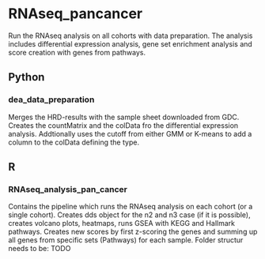 # RNAseq_pancancer
Run the RNAseq analysis on all cohorts with data preparation. The analysis includes differential expression analysis, gene set enrichment analysis and score creation with genes from pathways.


## Python

### dea_data_preparation
Merges the HRD-results with the sample sheet downloaded from GDC. Creates the countMatrix and the colData fro the differential expression analysis. Addtionally uses the cutoff from either GMM or K-means to add a column to the colData defining the type.

## R

### RNAseq_analysis_pan_cancer
Contains the pipeline which runs the RNAseq analysis on each cohort (or a single cohort). Creates dds object for the n2 and n3 case (if it is possible), creates volcano plots, heatmaps, runs GSEA with KEGG and Hallmark pathways. Creates new scores by first z-scoring the genes and summing up all genes from specific sets (Pathways) for each sample.
Folder structur needs to be: TODO

